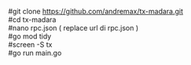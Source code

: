#git clone https://github.com/andremax/tx-madara.git <br />
#cd tx-madara <br />
#nano rpc.json ( replace url di rpc.json ) <br />
#go mod tidy <br />
#screen -S tx <br />
#go run main.go <br />
